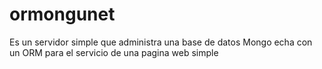 # ormongunet
Es un servidor simple que administra una base de datos Mongo echa con un ORM para el servicio de una pagina web simple
